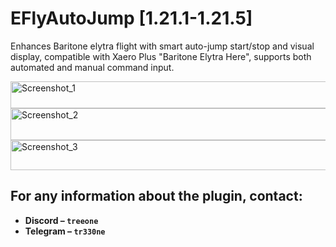 # EFlyAutoJump [1.21.1-1.21.5]
Enhances Baritone elytra flight with smart auto-jump start/stop and visual display, compatible with Xaero Plus "Baritone Elytra Here", supports both automated and manual command input.

<img width="563" height="43" alt="Screenshot_1" src="https://github.com/user-attachments/assets/c43c287a-901e-49b5-a44b-2d0d2600e061" />
<img width="757" height="51" alt="Screenshot_2" src="https://github.com/user-attachments/assets/5363deab-9483-44ed-9678-f5e1cce39dd9" />
<img width="575" height="48" alt="Screenshot_3" src="https://github.com/user-attachments/assets/d3b34999-bb97-4213-a24b-e2e5907557ba" />

## For any information about the plugin, contact:
- **Discord – ```treeone```**
- **Telegram – ```tr330ne```**
